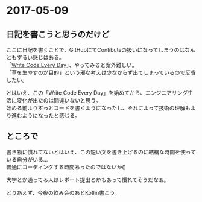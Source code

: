 # 2017-05-09

## 日記を書こうと思うのだけど

ここに日記を書くことで、GItHubにてContibuteの扱いになってしまうのはなんともずるい感じはある。  
「[Write Code Every Day](https://speakerdeck.com/twada/write-code-every-day)」、やってみると案外難しい。  
「草を生やすのが目的」という邪な考えは少なからず出てしまっているので反省したい。

とはいえ、この「Write Code Every Day」を始めてから、エンジニアリング生活に変化が出たのは間違いないと思う。  
始める前よりずっとコードを書くようになったし、それによって技術の理解もより進むようになったと感じる。

## ところで

書き物に慣れてないとはいえ、この短い文を書き上げるのに結構な時間を使っている自分がいる…  
普通にコーディングする時間あったのではないか()

大学とか通ってる人はレポート提出とかもあって慣れてそうだなぁ。

とりあえず、今夜の飲み会のあとKotlin書こう。
